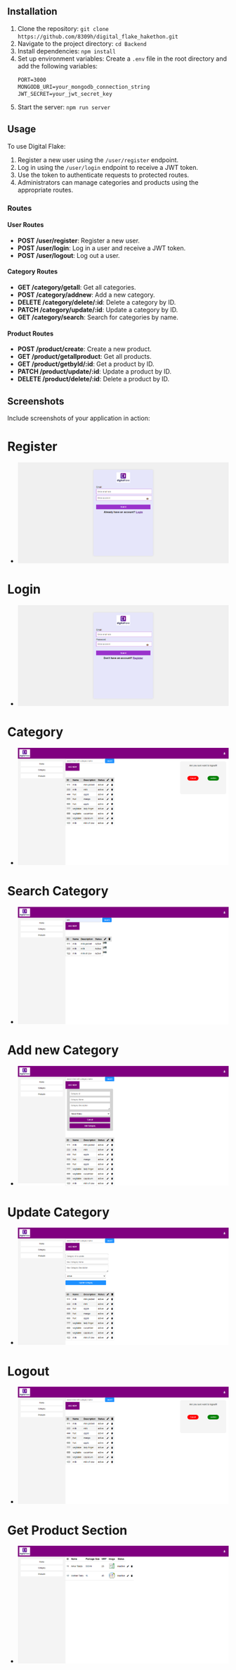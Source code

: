 
## Installation

1. Clone the repository: `git clone https://github.com/8309h/digital_flake_hakethon.git`
2. Navigate to the project directory: `cd Backend`
3. Install dependencies: `npm install`
4. Set up environment variables: Create a `.env` file in the root directory and add the following variables:
   ```
   PORT=3000
   MONGODB_URI=your_mongodb_connection_string
   JWT_SECRET=your_jwt_secret_key
   ```
5. Start the server: `npm run server`

## Usage

To use Digital Flake:

1. Register a new user using the `/user/register` endpoint.
2. Log in using the `/user/login` endpoint to receive a JWT token.
3. Use the token to authenticate requests to protected routes.
4. Administrators can manage categories and products using the appropriate routes.

### Routes

#### User Routes

- **POST /user/register**: Register a new user.
- **POST /user/login**: Log in a user and receive a JWT token.
- **POST /user/logout**: Log out a user.

#### Category Routes

- **GET /category/getall**: Get all categories.
- **POST /category/addnew**: Add a new category.
- **DELETE /category/delete/:id**: Delete a category by ID.
- **PATCH /category/update/:id**: Update a category by ID.
- **GET /category/search**: Search for categories by name.

#### Product Routes

- **POST /product/create**: Create a new product.
- **GET /product/getallproduct**: Get all products.
- **GET /product/getbyId/:id**: Get a product by ID.
- **PATCH /product/update/:id**: Update a product by ID.
- **DELETE /product/delete/:id**: Delete a product by ID.

## Screenshots

Include screenshots of your application in action:
# Register
- ![register page](./Frontend/screenshot/screencapture-127-0-0-1-5500-Frontend-index-html-2024-05-11-04_38_11.png)
# Login 
- ![Login page](./Frontend/screenshot/screencapture-127-0-0-1-5500-Frontend-index-html-2024-05-11-04_37_56.png)
# Category
- ![category page](./Frontend/screenshot/screencapture-127-0-0-1-5500-Frontend-dashboard-html-2024-05-11-04_37_34.png)
# Search Category
- ![search category](./Frontend/screenshot/screencapture-127-0-0-1-5500-Frontend-dashboard-html-2024-05-11-04_36_29.png)
# Add new Category 
- ![add new category](./Frontend/screenshot/screencapture-127-0-0-1-5500-Frontend-dashboard-html-2024-05-11-04_36_03.png)
# Update Category
- ![update category ](./Frontend/screenshot/screencapture-127-0-0-1-5500-Frontend-dashboard-html-2024-05-11-04_37_03.png)
# Logout 
- ![logout section](./Frontend/screenshot/screencapture-127-0-0-1-5500-Frontend-dashboard-html-2024-05-11-04_37_34.png)
# Get Product Section
- ![product getting](./Frontend/screenshot/screencapture-127-0-0-1-5500-Frontend-dashboard-html-2024-05-11-04_35_18.png)


